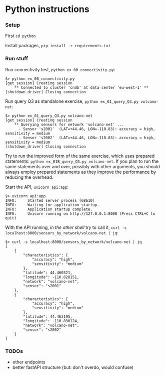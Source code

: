 # Python instructions

### Setup

First `cd python`

Install packages, `pip install -r requirements.txt`

### Run stuff

Run connectivity test, `python ex_00_connectivity.py`:
```
$> python ex_00_connectivity.py
[get_session] Creating session
    ** Connected to cluster 'cndb' at data center 'eu-west-1' **
[shutdown_driver] Closing connection
```

Run query Q3 as standalone exercise, `python ex_01_query_Q3.py volcano-net`:
```
$> python ex_01_query_Q3.py volcano-net
[get_session] Creating session
    ** Querying sensors for network 'volcano-net' ...
      - Sensor 's2001'  (LAT=+44.46, LON=-110.83): accuracy = high, sensitivity = medium
      - Sensor 's2002'  (LAT=+44.46, LON=-110.83): accuracy = high, sensitivity = medium
[shutdown_driver] Closing connection
```

Try to run the improved form of the same exercise, which uses prepared statements:
`python ex_01B_query_Q3.py volcano-net`. If you plan to run the same statements over and over,
possibly with other arguments, you should always employ prepared statements as they improve
the performance by reducing the overhead.

Start the API, `uvicorn api:app`:
```
$> uvicorn api:app
INFO:     Started server process [68610]
INFO:     Waiting for application startup.
INFO:     Application startup complete.
INFO:     Uvicorn running on http://127.0.0.1:8000 (Press CTRL+C to quit)
```

With the API running, _in the other shell_ try to call it, `curl -s localhost:8000/sensors_by_network/volcano-net | jq`:
```
$> curl -s localhost:8000/sensors_by_network/volcano-net | jq
[
    {
        "characteristics": {
            "accuracy": "high",
            "sensitivity": "medium"
        },
        "latitude": 44.460321,
        "longitude": -110.828151,
        "network": "volcano-net",
        "sensor": "s2001"
    },
    {
        "characteristics": {
            "accuracy": "high",
            "sensitivity": "medium"
        },
        "latitude": 44.463195,
        "longitude": -110.830124,
        "network": "volcano-net",
        "sensor": "s2002"
    }
]
```

### TODOs

- other endpoints
- better fastAPI structure (but: don't overdo, would confuse)
